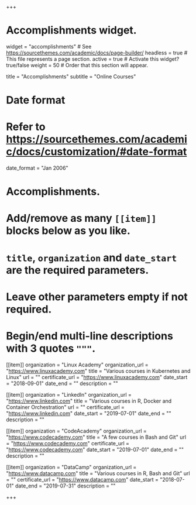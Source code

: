 +++
# Accomplishments widget.
widget = "accomplishments"  # See https://sourcethemes.com/academic/docs/page-builder/
headless = true  # This file represents a page section.
active = true  # Activate this widget? true/false
weight = 50  # Order that this section will appear.

title = "Accomplish&shy;ments"
subtitle = "Online Courses"

# Date format
#   Refer to https://sourcethemes.com/academic/docs/customization/#date-format
date_format = "Jan 2006"

# Accomplishments.
#   Add/remove as many `[[item]]` blocks below as you like.
#   `title`, `organization` and `date_start` are the required parameters.
#   Leave other parameters empty if not required.
#   Begin/end multi-line descriptions with 3 quotes `"""`.

[[item]]
  organization = "Linux Academy"
  organization_url = "https://www.linuxacademy.com"
  title = "Various courses in Kubernetes and Linux"
  url = ""
  certificate_url = "https://www.linuxacademy.com"
  date_start = "2018-09-01"
  date_end = ""
  description = ""

[[item]]
  organization = "LinkedIn"
  organization_url = "https://www.linkedin.com"
  title = "Various courses in R, Docker and Container Orchestration"
  url = ""
  certificate_url = "https://www.linkedin.com"
  date_start = "2019-07-01"
  date_end = ""
  description = ""

[[item]]
  organization = "CodeAcademy"
  organization_url = "https://www.codecademy.com"
  title = "A few courses in Bash and Git"
  url = "https://www.codecademy.com"
  certificate_url = "https://www.codecademy.com"
  date_start = "2019-07-01"
  date_end = ""
  description = ""
  
[[item]]
  organization = "DataCamp"
  organization_url = "https://www.datacamp.com"
  title = "Various courses in R, Bash and Git"
  url = ""
  certificate_url = "https://www.datacamp.com"
  date_start = "2018-07-01"
  date_end = "2019-07-31"
  description = ""

+++
